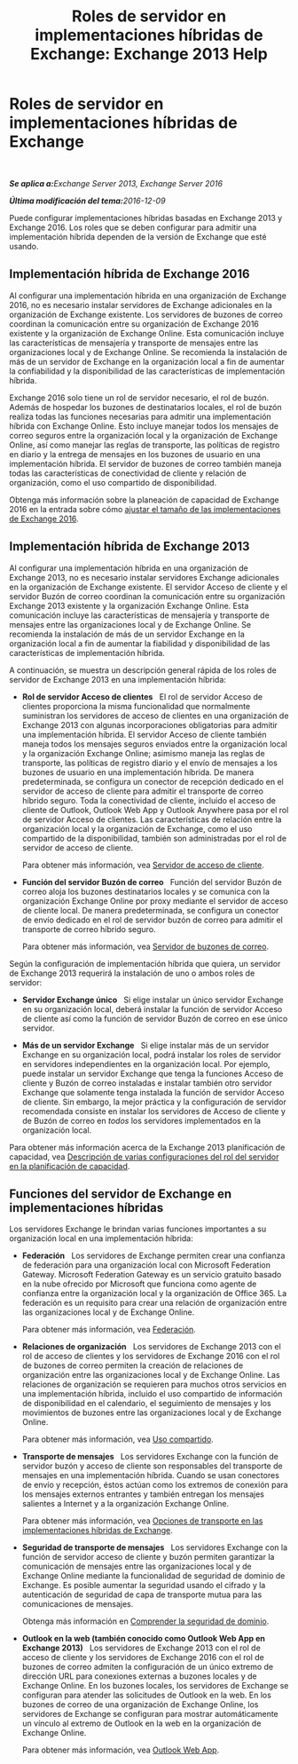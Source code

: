 ﻿---
title: 'Roles de servidor en implementaciones híbridas de Exchange: Exchange 2013 Help'
TOCTitle: Roles de servidor en implementaciones híbridas de Exchange
ms:assetid: 7a7eaf17-d2b0-4d62-90a2-45a0d2faca54
ms:mtpsurl: https://technet.microsoft.com/es-es/library/JJ659051(v=EXCHG.150)
ms:contentKeyID: 49895004
ms.date: 01/10/2018
mtps_version: v=EXCHG.150
ms.translationtype: HT
---

# Roles de servidor en implementaciones híbridas de Exchange

 

_<strong>Se aplica a:</strong>Exchange Server 2013, Exchange Server 2016_

_<strong>Última modificación del tema:</strong>2016-12-09_

Puede configurar implementaciones híbridas basadas en Exchange 2013 y Exchange 2016. Los roles que se deben configurar para admitir una implementación híbrida dependen de la versión de Exchange que esté usando.

## Implementación híbrida de Exchange 2016

Al configurar una implementación híbrida en una organización de Exchange 2016, no es necesario instalar servidores de Exchange adicionales en la organización de Exchange existente. Los servidores de buzones de correo coordinan la comunicación entre su organización de Exchange 2016 existente y la organización de Exchange Online. Esta comunicación incluye las características de mensajería y transporte de mensajes entre las organizaciones local y de Exchange Online. Se recomienda la instalación de más de un servidor de Exchange en la organización local a fin de aumentar la confiabilidad y la disponibilidad de las características de implementación híbrida.

Exchange 2016 solo tiene un rol de servidor necesario, el rol de buzón. Además de hospedar los buzones de destinatarios locales, el rol de buzón realiza todas las funciones necesarias para admitir una implementación híbrida con Exchange Online. Esto incluye manejar todos los mensajes de correo seguros entre la organización local y la organización de Exchange Online, así como manejar las reglas de transporte, las políticas de registro en diario y la entrega de mensajes en los buzones de usuario en una implementación híbrida. El servidor de buzones de correo también maneja todas las características de conectividad de cliente y relación de organización, como el uso compartido de disponibilidad.

Obtenga más información sobre la planeación de capacidad de Exchange 2016 en la entrada sobre cómo [ajustar el tamaño de las implementaciones de Exchange 2016](http://go.microsoft.com/fwlink/p/?linkid=301990).

## Implementación híbrida de Exchange 2013

Al configurar una implementación híbrida en una organización de Exchange 2013, no es necesario instalar servidores Exchange adicionales en la organización de Exchange existente. El servidor Acceso de cliente y el servidor Buzón de correo coordinan la comunicación entre su organización Exchange 2013 existente y la organización Exchange Online. Esta comunicación incluye las características de mensajería y transporte de mensajes entre las organizaciones local y de Exchange Online. Se recomienda la instalación de más de un servidor Exchange en la organización local a fin de aumentar la fiabilidad y disponibilidad de las características de implementación híbrida.

A continuación, se muestra un descripción general rápida de los roles de servidor de Exchange 2013 en una implementación híbrida:

  - **Rol de servidor Acceso de clientes**   El rol de servidor Acceso de clientes proporciona la misma funcionalidad que normalmente suministran los servidores de acceso de clientes en una organización de Exchange 2013 con algunas incorporaciones obligatorias para admitir una implementación híbrida. El servidor Acceso de cliente también maneja todos los mensajes seguros enviados entre la organización local y la organización Exchange Online; asimismo maneja las reglas de transporte, las políticas de registro diario y el envío de mensajes a los buzones de usuario en una implementación híbrida. De manera predeterminada, se configura un conector de recepción dedicado en el servidor de acceso de cliente para admitir el transporte de correo híbrido seguro. Toda la conectividad de cliente, incluido el acceso de cliente de Outlook, Outlook Web App y Outlook Anywhere pasa por el rol de servidor Acceso de clientes. Las características de relación entre la organización local y la organización de Exchange, como el uso compartido de la disponibilidad, también son administradas por el rol de servidor de acceso de cliente.
    
    Para obtener más información, vea [Servidor de acceso de cliente](https://technet.microsoft.com/es-es/library/dd298114\(v=exchg.150\)).

  - **Función del servidor Buzón de correo**   Función del servidor Buzón de correo aloja los buzones destinatarios locales y se comunica con la organización Exchange Online por proxy mediante el servidor de acceso de cliente local. De manera predeterminada, se configura un conector de envío dedicado en el rol de servidor buzón de correo para admitir el transporte de correo híbrido seguro.
    
    Para obtener más información, vea [Servidor de buzones de correo](https://technet.microsoft.com/es-es/library/jj150491\(v=exchg.150\)).

Según la configuración de implementación híbrida que quiera, un servidor de Exchange 2013 requerirá la instalación de uno o ambos roles de servidor:

  - **Servidor Exchange único**   Si elige instalar un único servidor Exchange en su organización local, deberá instalar la función de servidor Acceso de cliente así como la función de servidor Buzón de correo en ese único servidor.

  - **Más de un servidor Exchange**   Si elige instalar más de un servidor Exchange en su organización local, podrá instalar los roles de servidor en servidores independientes en la organización local. Por ejemplo, puede instalar un servidor Exchange que tenga la funciones Acceso de cliente y Buzón de correo instaladas e instalar también otro servidor Exchange que solamente tenga instalada la función de servidor Acceso de cliente. Sin embargo, la mejor práctica y la configuración de servidor recomendada consiste en instalar los servidores de Acceso de cliente y de Buzón de correo en *todos* los servidores implementados en la organización local.

Para obtener más información acerca de la Exchange 2013 planificación de capacidad, vea [Descripción de varias configuraciones del rol del servidor en la planificación de capacidad](http://go.microsoft.com/fwlink/?linkid=266576).

## Funciones del servidor de Exchange en implementaciones híbridas

Los servidores Exchange le brindan varias funciones importantes a su organización local en una implementación híbrida:

  - **Federación**   Los servidores de Exchange permiten crear una confianza de federación para una organización local con Microsoft Federation Gateway. Microsoft Federation Gateway es un servicio gratuito basado en la nube ofrecido por Microsoft que funciona como agente de confianza entre la organización local y la organización de Office 365. La federación es un requisito para crear una relación de organización entre las organizaciones local y de Exchange Online.
    
    Para obtener más información, vea [Federación](https://technet.microsoft.com/es-es/library/dd335047\(v=exchg.150\)).

  - **Relaciones de organización**   Los servidores de Exchange 2013 con el rol de acceso de clientes y los servidores de Exchange 2016 con el rol de buzones de correo permiten la creación de relaciones de organización entre las organizaciones local y de Exchange Online. Las relaciones de organización se requieren para muchos otros servicios en una implementación híbrida, incluido el uso compartido de información de disponibilidad en el calendario, el seguimiento de mensajes y los movimientos de buzones entre las organizaciones local y de Exchange Online.
    
    Para obtener más información, vea [Uso compartido](https://technet.microsoft.com/es-es/library/dd638083\(v=exchg.150\)).

  - **Transporte de mensajes**   Los servidores Exchange con la función de servidor buzón y acceso de cliente son responsables del transporte de mensajes en una implementación híbrida. Cuando se usan conectores de envío y recepción, éstos actúan como los extremos de conexión para los mensajes externos entrantes y también entregan los mensajes salientes a Internet y a la organización Exchange Online.
    
    Para obtener más información, vea [Opciones de transporte en las implementaciones híbridas de Exchange](transport-options-in-exchange-hybrid-deployments-exchange-2013-help.md).

  - **Seguridad de transporte de mensajes**   Los servidores Exchange con la función de servidor acceso de cliente y buzón permiten garantizar la comunicación de mensajes entre las organizaciones local y de Exchange Online mediante la funcionalidad de seguridad de dominio de Exchange. Es posible aumentar la seguridad usando el cifrado y la autenticación de seguridad de capa de transporte mutua para las comunicaciones de mensajes.
    
    Obtenga más información en [Comprender la seguridad de dominio](http://go.microsoft.com/fwlink/p/?linkid=266581).

  - **Outlook en la web (también conocido como Outlook Web App en Exchange 2013)**   Los servidores de Exchange 2013 con el rol de acceso de cliente y los servidores de Exchange 2016 con el rol de buzones de correo admiten la configuración de un único extremo de dirección URL para conexiones externas a buzones locales y de Exchange Online. En los buzones locales, los servidores de Exchange se configuran para atender las solicitudes de Outlook en la web. En los buzones de correo de una organización de Exchange Online, los servidores de Exchange se configuran para mostrar automáticamente un vínculo al extremo de Outlook en la web en la organización de Exchange Online.
    
    Para obtener más información, vea [Outlook Web App](https://technet.microsoft.com/es-es/library/jj657718\(v=exchg.150\)).

